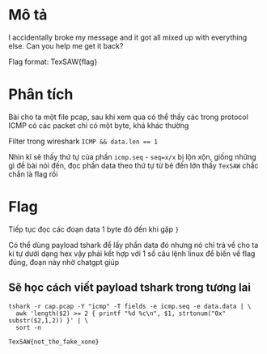# Mô tả
I accidentally broke my message and it got all mixed up with everything else. Can you help me get it back?

Flag format: TexSAW{flag}

# Phân tích
Bài cho ta một file pcap, sau khi xem qua có thể thấy các trong protocol ICMP có các packet chỉ có một byte, khá khác thường

Filter trong wireshark `ICMP && data.len == 1`

Nhìn kĩ sẽ thấy thứ tự của phần `icmp.seq` - `seq=x/x` bị lộn xộn, giống những gì đề bài nói đến, đọc phần data theo thứ tự từ bé đến lớn thấy `TexSAW` chắc chắn là flag rồi

# Flag
Tiếp tục đọc các đoạn data 1 byte đó đến khi gặp `}`

Có thể dùng payload tshark để lấy phần data đó nhưng nó chỉ trả về cho ta kí tự dưới dạng hex vậy phải kết hợp với 1 số câu lệnh linux để biến về flag đúng, đoạn này nhờ chatgpt giúp

## Sẽ học cách viết payload tshark trong tương lai

```
tshark -r cap.pcap -Y "icmp" -T fields -e icmp.seq -e data.data | \ 
  awk 'length($2) >= 2 { printf "%d %c\n", $1, strtonum("0x" substr($2,1,2)) }' | \
  sort -n
```

`TexSAW{not_the_fake_xone}`